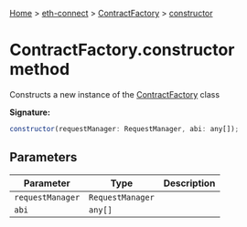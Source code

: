 [Home](./index) &gt; [eth-connect](./eth-connect.md) &gt; [ContractFactory](./eth-connect.contractfactory.md) &gt; [constructor](./eth-connect.contractfactory.constructor.md)

# ContractFactory.constructor method

Constructs a new instance of the [ContractFactory](./eth-connect.contractfactory.md) class

**Signature:**
```javascript
constructor(requestManager: RequestManager, abi: any[]);
```

## Parameters

|  Parameter | Type | Description |
|  --- | --- | --- |
|  `requestManager` | `RequestManager` |  |
|  `abi` | `any[]` |  |

